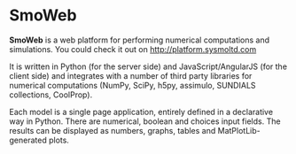 # SmoWeb

**SmoWeb** is a web platform for performing numerical computations and simulations. You could check it out on http://platform.sysmoltd.com

It is written in Python (for the server side) and JavaScript/AngularJS (for the client side) and integrates with a number of third party libraries for numerical computations (NumPy, SciPy, h5py, assimulo, SUNDIALS collections, CoolProp). 

Each model is a single page application, entirely defined in a declarative way in Python. There are numerical, boolean and choices input fields. The results can be displayed as numbers, graphs, tables and MatPlotLib-generated plots.
